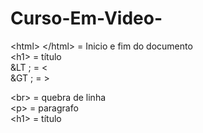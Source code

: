 # Curso-Em-Video-
&LT;html&GT; &LT;/html&GT; = Inicio e fim do documento
<br>
&LT;h1&GT; = título
<br>
&LT ; = <
<br>
&GT ; = >

&LT;br&GT; = quebra de linha 
<br>
&LT;p&GT; = paragrafo
<br>
&LT;h1&GT; = título

<!-- Comentario -->
